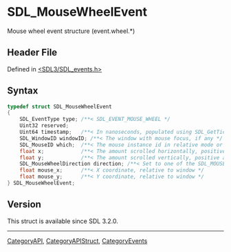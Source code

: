# SDL_MouseWheelEvent

Mouse wheel event structure (event.wheel.*)

## Header File

Defined in [<SDL3/SDL_events.h>](https://github.com/libsdl-org/SDL/blob/main/include/SDL3/SDL_events.h)

## Syntax

```c
typedef struct SDL_MouseWheelEvent
{
    SDL_EventType type; /**< SDL_EVENT_MOUSE_WHEEL */
    Uint32 reserved;
    Uint64 timestamp;   /**< In nanoseconds, populated using SDL_GetTicksNS() */
    SDL_WindowID windowID; /**< The window with mouse focus, if any */
    SDL_MouseID which;  /**< The mouse instance id in relative mode or 0 */
    float x;            /**< The amount scrolled horizontally, positive to the right and negative to the left */
    float y;            /**< The amount scrolled vertically, positive away from the user and negative toward the user */
    SDL_MouseWheelDirection direction; /**< Set to one of the SDL_MOUSEWHEEL_* defines. When FLIPPED the values in X and Y will be opposite. Multiply by -1 to change them back */
    float mouse_x;      /**< X coordinate, relative to window */
    float mouse_y;      /**< Y coordinate, relative to window */
} SDL_MouseWheelEvent;
```

## Version

This struct is available since SDL 3.2.0.

----
[CategoryAPI](CategoryAPI), [CategoryAPIStruct](CategoryAPIStruct), [CategoryEvents](CategoryEvents)

